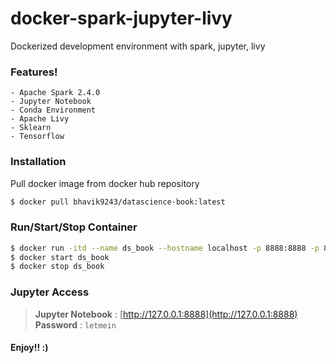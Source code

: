 # docker-spark-jupyter-livy
Dockerized development environment with spark, jupyter, livy

### Features!

    - Apache Spark 2.4.0
    - Jupyter Notebook
    - Conda Environment
    - Apache Livy
    - Sklearn
    - Tensorflow

### Installation

Pull docker image from docker hub repository
```sh
$ docker pull bhavik9243/datascience-book:latest
```

### Run/Start/Stop Container

```sh
$ docker run -itd --name ds_book --hostname localhost -p 8888:8888 -p 8998:8998 -p 4040:4040 bhavik9243/datascience-book:latest
$ docker start ds_book
$ docker stop ds_book
```

### Jupyter Access

> **Jupyter Notebook** : [http://127.0.0.1:8888](http://127.0.0.1:8888)
> **Password** : `letmein`

#### Enjoy!! :)